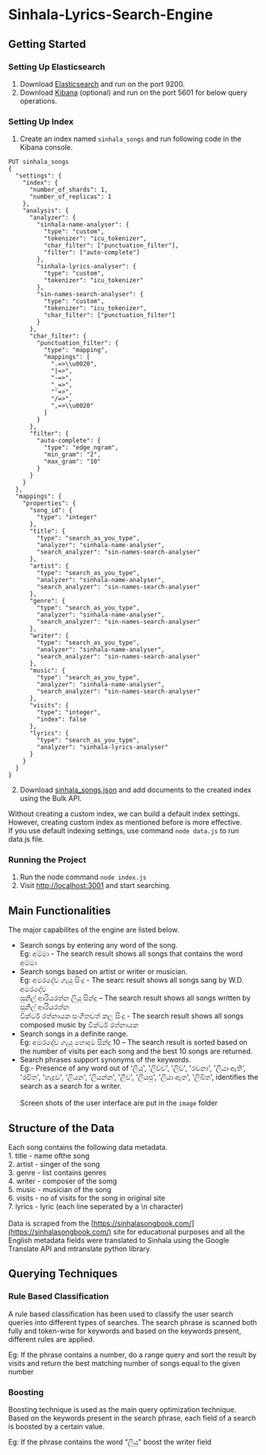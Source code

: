 # Sinhala-Lyrics-Search-Engine
## Getting Started
###  Setting Up Elasticsearch
1. Download [Elasticsearch](https://www.elastic.co/downloads/elasticsearch) and run on the port 9200.<br>
2. Download [Kibana](https://www.elastic.co/downloads/kibana) (optional) and run on the port 5601 for below query operations.<br>
###  Setting Up Index
1. Create an index named ```sinhala_songs``` and run following code in the Kibana console.<br>
```
PUT sinhala_songs
{
  "settings": {
    "index": {
      "number_of_shards": 1,
      "number_of_replicas": 1
    },
    "analysis": {
      "analyzer": {
        "sinhala-name-analyser": {
          "type": "custom",
          "tokenizer": "icu_tokenizer",
          "char_filter": ["punctuation_filter"],
          "filter": ["auto-complete"]
        },
        "sinhala-lyrics-analyser": {
          "type": "custom",
          "tokenizer": "icu_tokenizer"
        },
        "sin-names-search-analyser": {
          "type": "custom",
          "tokenizer": "icu_tokenizer",
          "char_filter": ["punctuation_filter"]
        }
      },
      "char_filter": {
        "punctuation_filter": {
          "type": "mapping",
          "mappings": [
            ".=>\\u0020",
            "|=>",
            "-=>",
            "_=>",
            "'=>",
            "/=>",
            ",=>\\u0020"
          ]
        }
      },
      "filter": {
        "auto-complete": {
          "type": "edge_ngram",
          "min_gram": "2",
          "max_gram": "10"
        }
      }
    }
  },
  "mappings": {
    "properties": {
      "song_id": {
        "type": "integer"
      },
      "title": {
        "type": "search_as_you_type",
        "analyzer": "sinhala-name-analyser",
        "search_analyzer": "sin-names-search-analyser"
      },
      "artist": {
        "type": "search_as_you_type",
        "analyzer": "sinhala-name-analyser",
        "search_analyzer": "sin-names-search-analyser"
      },
      "genre": {
        "type": "search_as_you_type",
        "analyzer": "sinhala-name-analyser",
        "search_analyzer": "sin-names-search-analyser"
      },
      "writer": {
        "type": "search_as_you_type",
        "analyzer": "sinhala-name-analyser",
        "search_analyzer": "sin-names-search-analyser"
      },
      "music": {
        "type": "search_as_you_type",
        "analyzer": "sinhala-name-analyser",
        "search_analyzer": "sin-names-search-analyser"
      },
      "visits": {
        "type": "integer",
        "index": false
      },
      "lyrics": {
        "type": "search_as_you_type",
        "analyzer": "sinhala-lyrics-analyser"
      }
    }
  }
}
```
2. Download [sinhala_songs.json](https://github.com/DRasanjana/Sinhala-Lyrics-Search-Engine/blob/master/sinhala_songs.json) and add documents to the created index using the Bulk API.

Without creating a custom index, we can build a default index settings. However, creating custom index as mentioned before is more effective. <br>
If you use default indexing settings, use command  ```node data.js``` to run data.js file. <br>

### Running the Project
1. Run the node command ```node index.js```<br>
2. Visit [http://localhost:3001]( http://localhost:3001) and start searching.

## Main Functionalities
The major capabilites of the engine are listed below.<br>
  - Search songs by entering any word of the song.<br>
  Eg: අම්මා - The search result shows all songs that contains the word අම්මා<br>
  - Search songs based on artist or writer or musician.<br>
  Eg: අමරදේව ගැයූ සිංදු - The searc result shows all songs sang by W.D. අමරදේව <br> 
      සුනිල් ආරියරත්න ලියූ සින්දු – The search result shows all songs written by සුනිල් ආරියරත්න <br>
      වික්ටර් රත්නායක සංගීතවත් කල සිංදු - The search result shows all songs composed music by වික්ටර් රත්නායක<br>
  - Search songs in a definite range.<br>
  Eg: අමරදේව ගැයූ හොදම සින්දු 10 – The search result is sorted based on the number of visits per each song and the best 10 songs are returned. <br>
  - Search phrases support synonyms of the keywords. <br>
  Eg:- Presence of any word out of  'ලියූ', 'ලිව්ව', 'ලිව්', 'රචනා', 'ලියා ඇති', 'රචිත', 'හැදුව', 'ලියන', 'ලියන්න', 'ලීව', 'ලියපු', 'ලියා ඇත', 'ලිඛිත', identifies the search as a search for a writer.<br><br>
Screen shots of the user interface are put in the ```image``` folder

## Structure of the Data
Each song contains the following data metadata. <br>
    1. title - name ofthe song <br>
    2. artist - singer of the song <br>
    3. genre - list contains genres <br>
    4. writer - composer of the somg <br>
    5. music - musician of the song <br>
    6. visits - no of visits for the song in original site <br>
    7. lyrics - lyric (each line seperated by a \n character)<br><br>
Data is scraped from the [https://sinhalasongbook.com/](https://sinhalasongbook.com/) site for educational purposes and all the English metadata fields were translated to Sinhala using the Google Translate API and mtranslate python library.

## Querying Techniques
### Rule Based Classification
A rule based classification has been used to classify the user search queries into different types of searches. The search phrase is scanned both fully and token-wise for keywords and based on the keywords present, different rules are applied.

Eg: If the phrase contains a number, do a range query and sort the result by visits and return the best matching number of songs equal to the given number

### Boosting
Boosting technique is used as the main query optimization technique. Based on the keywords present in the search phrase, each field of a search is boosted by a certain value.

Eg: If the phrase contains the word “ලියූ" boost the writer field
